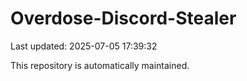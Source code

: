 # Overdose-Discord-Stealer

Last updated: 2025-07-05 17:39:32

This repository is automatically maintained.
